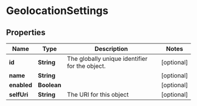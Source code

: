 
# GeolocationSettings

## Properties
Name | Type | Description | Notes
------------ | ------------- | ------------- | -------------
**id** | **String** | The globally unique identifier for the object. |  [optional]
**name** | **String** |  |  [optional]
**enabled** | **Boolean** |  |  [optional]
**selfUri** | **String** | The URI for this object |  [optional]




